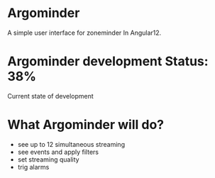 # Argominder
A simple user interface for zoneminder In Angular12. 

# Argominder development Status: 38%
Current state of development

# What Argominder will do?

- see up to 12 simultaneous streaming
- see events and apply filters
- set streaming quality
- trig alarms

